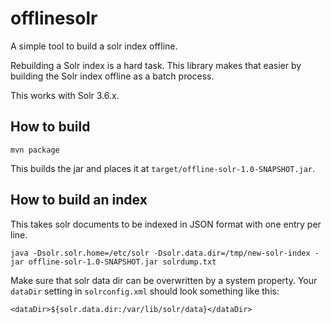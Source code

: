 offlinesolr
===========

A simple tool to build a solr index offline. 

Rebuilding a Solr index is a hard task. This library makes that easier by building
the Solr index offline as a batch process. 

This works with Solr 3.6.x.

How to build
------------

    mvn package

This builds the jar and places it at `target/offline-solr-1.0-SNAPSHOT.jar`.

How to build an index
---------------------

This takes solr documents to be indexed in JSON format with one entry per line.

    java -Dsolr.solr.home=/etc/solr -Dsolr.data.dir=/tmp/new-solr-index -jar offline-solr-1.0-SNAPSHOT.jar solrdump.txt

Make sure that solr data dir can be overwritten by a system property. Your
`dataDir` setting in `solrconfig.xml` should look something like this:

    <dataDir>${solr.data.dir:/var/lib/solr/data}</dataDir>

